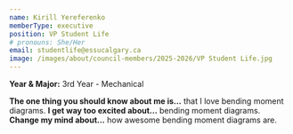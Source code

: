 ```yaml
---
name: Kirill Yereferenko
memberType: executive
position: VP Student Life
# pronouns: She/Her
email: studentlife@essucalgary.ca
image: /images/about/council-members/2025-2026/VP Student Life.jpg
---
```


**Year & Major:** 3rd Year - Mechanical

**The one thing you should know about me is...** that I love bending moment diagrams.
**I get way too excited about...** bending moment diagrams. 
**Change my mind about...** how awesome bending moment diagrams are.
